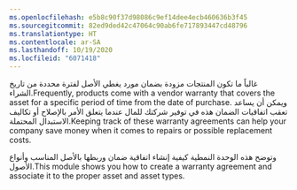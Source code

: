```yaml
---
ms.openlocfilehash: e5b8c90f37d98086c9ef14dee4ecb460636b3f45
ms.sourcegitcommit: 82ed9ded42c47064c90ab6fe717893447cd48796
ms.translationtype: HT
ms.contentlocale: ar-SA
ms.lasthandoff: 10/19/2020
ms.locfileid: "6071418"
---
```

<span data-ttu-id="e149b-101">غالباً ما تكون المنتجات مزودة بضمان مورد يغطي الأصل لفترة محددة من تاريخ الشراء.</span><span class="sxs-lookup"><span data-stu-id="e149b-101">Frequently, products come with a vendor warranty that covers the asset for a specific period of time from the date of purchase.</span></span> <span data-ttu-id="e149b-102">ويمكن أن يساعد تعقب اتفاقيات الضمان هذه في توفير شركتك للمال عندما يتعلق الأمر بالإصلاح أو تكاليف الاستبدال المحتملة.</span><span class="sxs-lookup"><span data-stu-id="e149b-102">Keeping track of these warranty agreements can help your company save money when it comes to repairs or possible replacement costs.</span></span>  

<span data-ttu-id="e149b-103">وتوضح هذه الوحدة النمطية كيفية إنشاء اتفاقية ضمان وربطها بالأصل المناسب وأنواع الأصول.</span><span class="sxs-lookup"><span data-stu-id="e149b-103">This module shows you how to create a warranty agreement and associate it to the proper asset and asset types.</span></span>

